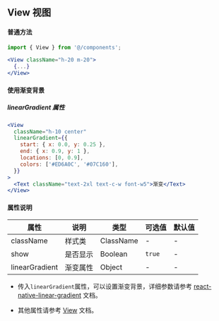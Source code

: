 ## View 视图

#### 普通方法

```jsx
import { View } from '@/components';

<View className="h-20 m-20">
  {...}
</View>
```

#### 使用渐变背景

##### linearGradient 属性

```jsx
<View
  className="h-10 center"
  linearGradient={{
    start: { x: 0.0, y: 0.25 },
    end: { x: 0.9, y: 1 },
    locations: [0, 0.9],
    colors: ['#ED6A0C', '#07C160'],
  }}
>
  <Text className="text-2xl text-c-w font-w5">渐变</Text>
</View>
```

#### 属性说明

| **属性**       | **说明** | **类型**  | **可选值** | **默认值** |
| -------------- | -------- | --------- | ---------- | ---------- |
| className      | 样式类   | ClassName | -          | -          |
| show           | 是否显示 | Boolean   | `true`     | -          |
| linearGradient | 渐变属性 | Object    | -          | -          |

- 传入`linearGradient`属性，可以设置渐变背景，详细参数请参考 [react-native-linear-gradient](https://github.com/react-native-linear-gradient/react-native-linear-gradient?tab=readme-ov-file#props) 文档。

- 其他属性请参考 [View](https://rn.nodejs.cn/docs/view) 文档。
